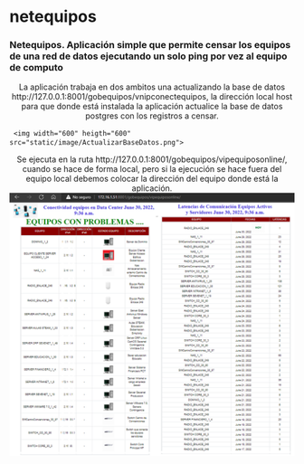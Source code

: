 # netequipos
<h3>
  Netequipos. Aplicación simple que permite censar los equipos de una red de datos ejecutando un solo ping por vez al equipo de computo 
</h3>
<p  align="center">
  La aplicación trabaja en dos ambitos una actualizando la base de datos  
  http://127.0.0.1:8001/gobequipos/vnipconectequipos, la dirección local host para que donde está instalada la aplicación actualice la base de datos 
  postgres con los registros a censar.      
  
     <img width="600" heigth="600" src="static/image/ActualizarBaseDatos.png">     
</p>
<p align="center">
  Se ejecuta en la ruta http://127.0.0.1:8001/gobequipos/vipequiposonline/, cuando se hace de forma local, pero si la ejecución se hace fuera del equipo local
  debemos colocar la dirección del equipo donde está la aplicación.  
     <img width="600" heigth="600" src="static/image/aplicacion.png">
  
      
    
 </p>
  
